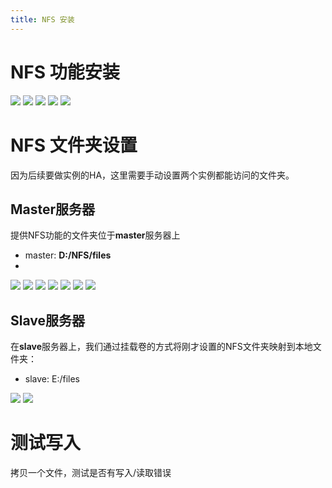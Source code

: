 ```yaml
---
title: NFS 安装
---
```

# NFS 功能安装
![](./nfs/2021-10-13_134547.png)
![](./nfs/2021-10-13_134833.png)
![](./nfs/2021-10-13_134903.png)
![](./nfs/2021-10-13_134938.png)
![](./nfs/2021-10-13_135032.png)

# NFS 文件夹设置
因为后续要做实例的HA，这里需要手动设置两个实例都能访问的文件夹。

## Master服务器
提供NFS功能的文件夹位于**master**服务器上
- master: **D:/NFS/files**
-
![](./nfs/2021-10-13_135105.png)
![](./nfs/2021-10-13_135144.png)
![](./nfs/2021-10-13_135201.png)
![](./nfs/2021-10-13_135241.png)
![](./nfs/2021-10-13_135316.png)
![](./nfs/2021-10-13_135527.png)
![](./nfs/2021-10-13_135556.png)
## Slave服务器
在**slave**服务器上，我们通过挂载卷的方式将刚才设置的NFS文件夹映射到本地文件夹：
- slave: E:/files

![](./nfs/2021-10-13_135646.png)
![](./nfs/2021-10-13_135825.png)

# 测试写入

拷贝一个文件，测试是否有写入/读取错误
